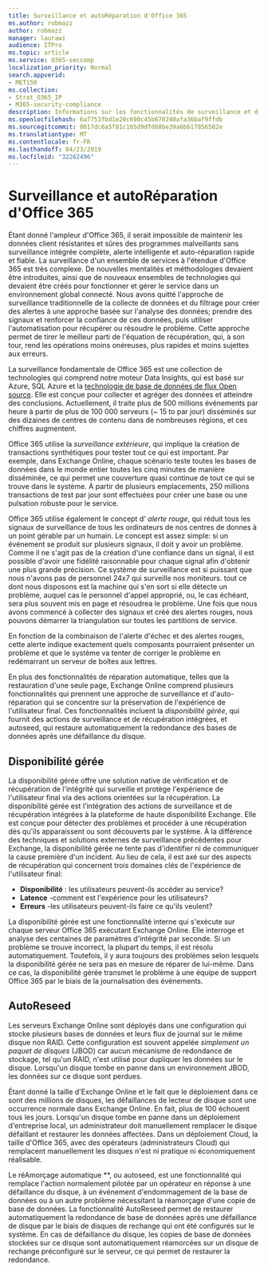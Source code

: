 ```yaml
---
title: Surveillance et autoRéparation d'Office 365
ms.author: robmazz
author: robmazz
manager: laurawi
audience: ITPro
ms.topic: article
ms.service: O365-seccomp
localization_priority: Normal
search.appverid:
- MET150
ms.collection:
- Strat_O365_IP
- M365-security-compliance
description: Informations sur les fonctionnalités de surveillance et d'autoréparation d'Office 365.
ms.openlocfilehash: 6a7753fbd1e20c690c45b670240afa36baf9ffdb
ms.sourcegitcommit: 0017dc6a5f81c165d9dfd88be39a6bb17856582e
ms.translationtype: MT
ms.contentlocale: fr-FR
ms.lasthandoff: 04/23/2019
ms.locfileid: "32262496"
---
```

# <a name="office-365-monitoring-and-self-healing"></a>Surveillance et autoRéparation d'Office 365
Étant donné l'ampleur d'Office 365, il serait impossible de maintenir les données client résistantes et sûres des programmes malveillants sans surveillance intégrée complète, alerte intelligente et auto-réparation rapide et fiable. La surveillance d'un ensemble de services à l'étendue d'Office 365 est très complexe. De nouvelles mentalités et méthodologies devaient être introduites, ainsi que de nouveaux ensembles de technologies qui devaient être créés pour fonctionner et gérer le service dans un environnement global connecté. Nous avons quitté l'approche de surveillance traditionnelle de la collecte de données et du filtrage pour créer des alertes à une approche basée sur l'analyse des données; prendre des signaux et renforcer la confiance de ces données, puis utiliser l'automatisation pour récupérer ou résoudre le problème. Cette approche permet de tirer le meilleur parti de l'équation de récupération, qui, à son tour, rend les opérations moins onéreuses, plus rapides et moins sujettes aux erreurs. 

La surveillance fondamentale de Office 365 est une collection de technologies qui comprend notre moteur Data Insights, qui est basé sur Azure, SQL Azure et la [technologie de base de données de flux Open source](http://cassandra.apache.org/). Elle est conçue pour collecter et agréger des données et atteindre des conclusions. Actuellement, il traite plus de 500 millions événements par heure à partir de plus de 100 000 serveurs (~ 15 to par jour) disséminés sur des dizaines de centres de contenu dans de nombreuses régions, et ces chiffres augmentent. 

Office 365 utilise la *surveillance extérieure*, qui implique la création de transactions synthétiques pour tester tout ce qui est important. Par exemple, dans Exchange Online, chaque scénario teste toutes les bases de données dans le monde entier toutes les cinq minutes de manière disséminée, ce qui permet une couverture quasi continue de tout ce qui se trouve dans le système. À partir de plusieurs emplacements, 250 millions transactions de test par jour sont effectuées pour créer une base ou une pulsation robuste pour le service. 

Office 365 utilise également le concept d' *alerte rouge*, qui réduit tous les signaux de surveillance de tous les ordinateurs de nos centres de donnes à un point gérable par un humain. Le concept est assez simple: si un événement se produit sur plusieurs signaux, il doit y avoir un problème. Comme il ne s'agit pas de la création d'une confiance dans un signal, il est possible d'avoir une fidélité raisonnable pour chaque signal afin d'obtenir une plus grande précision. Ce système de surveillance est si puissant que nous n'avons pas de personnel 24x7 qui surveille nos moniteurs. tout ce dont nous disposons est la machine qui s'en sort si elle détecte un problème, auquel cas le personnel d'appel approprié, ou, le cas échéant, sera plus souvent mis en page et résoudrea le problème. Une fois que nous avons commencé à collecter des signaux et créé des alertes rouges, nous pouvons démarrer la triangulation sur toutes les partitions de service. 

En fonction de la combinaison de l'alerte d'échec et des alertes rouges, cette alerte indique exactement quels composants pourraient présenter un problème et que le système va tenter de corriger le problème en redémarrant un serveur de boîtes aux lettres. 

En plus des fonctionnalités de réparation automatique, telles que la restauration d'une seule page, Exchange Online comprend plusieurs fonctionnalités qui prennent une approche de surveillance et d'auto-réparation qui se concentre sur la préservation de l'expérience de l'utilisateur final. Ces fonctionnalités incluent la *disponibilité gérée*, qui fournit des actions de surveillance et de récupération intégrées, et autoseed, qui restaure automatiquement la redondance des bases de données après une défaillance du disque. 

## <a name="managed-availability"></a>Disponibilité gérée 
La disponibilité gérée offre une solution native de vérification et de récupération de l'intégrité qui surveille et protège l'expérience de l'utilisateur final via des actions orientées sur la récupération. La disponibilité gérée est l'intégration des actions de surveillance et de récupération intégrées à la plateforme de haute disponibilité Exchange. Elle est conçue pour détecter des problèmes et procéder à une récupération dès qu'ils apparaissent ou sont découverts par le système. À la différence des techniques et solutions externes de surveillance précédentes pour Exchange, la disponibilité gérée ne tente pas d'identifier ni de communiquer la cause première d'un incident. Au lieu de cela, il est axé sur des aspects de récupération qui concernent trois domaines clés de l'expérience de l'utilisateur final: 
- **Disponibilité** : les utilisateurs peuvent-ils accéder au service? 
- **Latence** -comment est l'expérience pour les utilisateurs? 
- **Erreurs** -les utilisateurs peuvent-ils faire ce qu'ils veulent? 

La disponibilité gérée est une fonctionnalité interne qui s'exécute sur chaque serveur Office 365 exécutant Exchange Online. Elle interroge et analyse des centaines de paramètres d'intégrité par seconde. Si un problème se trouve incorrect, la plupart du temps, il est résolu automatiquement. Toutefois, il y aura toujours des problèmes selon lesquels la disponibilité gérée ne sera pas en mesure de réparer de lui-même. Dans ce cas, la disponibilité gérée transmet le problème à une équipe de support Office 365 par le biais de la journalisation des événements. 

## <a name="autoreseed"></a>AutoReseed 
Les serveurs Exchange Online sont déployés dans une configuration qui stocke plusieurs bases de données et leurs flux de journal sur le même disque non RAID. Cette configuration est souvent appelée *simplement un paquet de disques* (JBOD) car aucun mécanisme de redondance de stockage, tel qu'un RAID, n'est utilisé pour dupliquer les données sur le disque. Lorsqu'un disque tombe en panne dans un environnement JBOD, les données sur ce disque sont perdues. 

Étant donné la taille d'Exchange Online et le fait que le déploiement dans ce sont des millions de disques, les défaillances de lecteur de disque sont une occurrence normale dans Exchange Online. En fait, plus de 100 échouent tous les jours. Lorsqu'un disque tombe en panne dans un déploiement d'entreprise local, un administrateur doit manuellement remplacer le disque défaillant et restaurer les données affectées. Dans un déploiement Cloud, la taille d'Office 365, avec des opérateurs (administrateurs Cloud) qui remplacent manuellement les disques n'est ni pratique ni économiquement réalisable. 

Le réAmorçage automatique **, ou autoseed, est une fonctionnalité qui remplace l'action normalement pilotée par un opérateur en réponse à une défaillance du disque, à un événement d'endommagement de la base de données ou à un autre problème nécessitant la réamorçage d'une copie de base de données. La fonctionnalité AutoReseed permet de restaurer automatiquement la redondance de base de données après une défaillance de disque par le biais de disques de rechange qui ont été configurés sur le système. En cas de défaillance du disque, les copies de base de données stockées sur ce disque sont automatiquement réamorcées sur un disque de rechange préconfiguré sur le serveur, ce qui permet de restaurer la redondance. 